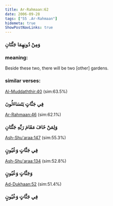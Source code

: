 ```yaml
---
title: Ar-Rahmaan:62
date: 2006-09-28
tags: ["55 .Ar-Rahmaan"]
hidemeta: true 
ShowPostNavLinks: true 
---
```

### وَمِنْ دُونِهِمَا جَنَّتَانِ
### meaning: 
Beside these two, there will be two [other] gardens.
### similar verses: 

[Al-Muddaththir:40](/74/40) (sim:63.5%)

### فِي جَنَّاتٍ يَتَسَاءَلُونَ

[Ar-Rahmaan:46](/55/46) (sim:62.1%)

### وَلِمَنْ خَافَ مَقَامَ رَبِّهِ جَنَّتَانِ

[Ash-Shu'araa:147](/26/147) (sim:55.3%)

### فِي جَنَّاتٍ وَعُيُونٍ

[Ash-Shu'araa:134](/26/134) (sim:52.8%)

### وَجَنَّاتٍ وَعُيُونٍ

[Ad-Dukhaan:52](/44/52) (sim:51.4%)

### فِي جَنَّاتٍ وَعُيُونٍ
